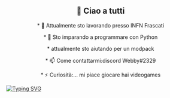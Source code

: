 <h2 align="center">👋 Ciao a tutti</h2>

<p align="center">
* 🔭 Attualmente sto lavorando presso INFN Frascati
</p>
<p align="center">
* 🌱 Sto imparando a programmare con Python
</p>
<p align="center">
</p>
<p align="center">
*  attualmente sto aiutando per un modpack
</p>
<p align="center">
</p>
<p align="center">
* 📫 Come contattarmi:discord Webby#2329
</p>
<p align="center">
* ⚡ Curiosità:... mi piace giocare hai videogames
</p>
<p align="center">

[![Typing SVG](https://readme-typing-svg.herokuapp.com?font=Fira+Code&size=14&pause=1000&color=2BF704&width=435&lines=%22mi+piace+tanto+giocare+hai+videogiochi%22)](https://git.io/typing-svg)



